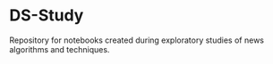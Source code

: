# DS-Study
Repository for notebooks created during exploratory studies of news algorithms and techniques. 
